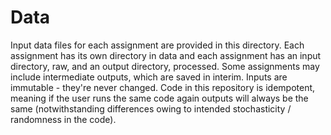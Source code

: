 # Data

Input data files for each assignment are provided in this directory. Each assignment has its own directory in data and each assignment has an input directory, raw, and an output directory, processed. Some assignments may include intermediate outputs, which are saved in interim. Inputs are immutable - they're never changed. Code in this repository is idempotent, meaning if the user runs the same code again outputs will always be the same (notwithstanding differences owing to intended stochasticity / randomness in the code).
